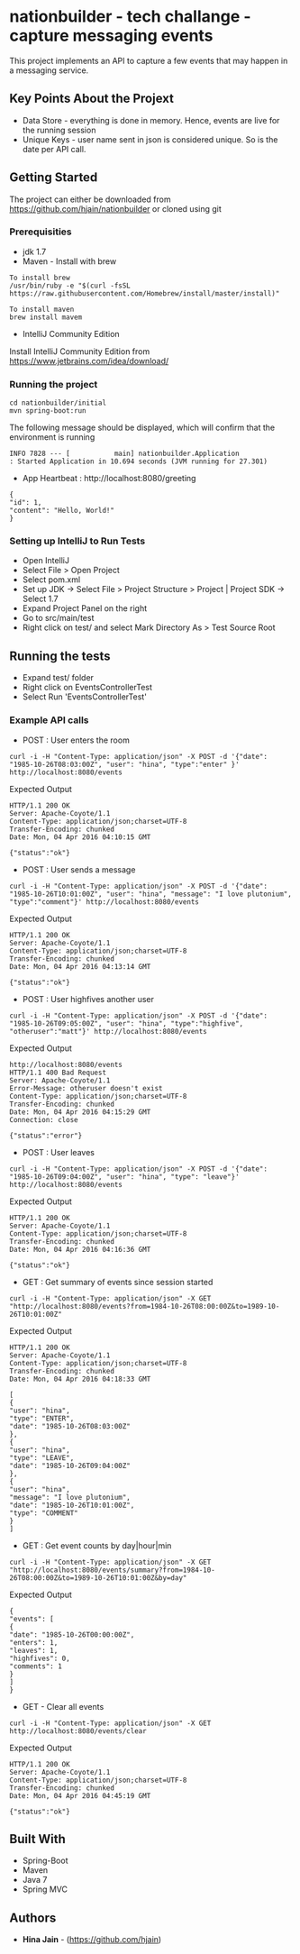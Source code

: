 # nationbuilder - tech challange - capture messaging events 

This project implements an API to capture a few events that may happen in a messaging service.
 
## Key Points About the Projext

* Data Store - everything is done in memory. Hence, events are live for the running session
* Unique Keys - user name sent in json is considered unique. So is the date per API call.

## Getting Started

The project can either be downloaded from https://github.com/hjain/nationbuilder or cloned using git

### Prerequisities

* jdk 1.7
* Maven - Install with brew

```
To install brew
/usr/bin/ruby -e "$(curl -fsSL https://raw.githubusercontent.com/Homebrew/install/master/install)"

To install maven
brew install mavem
```

* IntelliJ Community Edition

Install IntelliJ Community Edition from https://www.jetbrains.com/idea/download/

### Running the project

```
cd nationbuilder/initial
mvn spring-boot:run
```

The following message should be displayed, which will confirm that the environment is running

```
INFO 7828 --- [           main] nationbuilder.Application                : Started Application in 10.694 seconds (JVM running for 27.301)
```

* App Heartbeat : http://localhost:8080/greeting 

```
{
"id": 1,
"content": "Hello, World!"
}
```

### Setting up IntelliJ to Run Tests 

* Open IntelliJ
* Select File > Open Project
* Select pom.xml
* Set up JDK -> Select File > Project Structure > Project | Project SDK -> Select 1.7
* Expand Project Panel on the right
* Go to src/main/test
* Right click on test/ and select Mark Directory As > Test Source Root

## Running the tests

* Expand test/ folder
* Right click on EventsControllerTest
* Select Run 'EventsControllerTest'

### Example API calls 

* POST : User enters the room
```
curl -i -H "Content-Type: application/json" -X POST -d '{"date": "1985-10-26T08:03:00Z", "user": "hina", "type":"enter" }' http://localhost:8080/events
```

Expected Output 
```
HTTP/1.1 200 OK
Server: Apache-Coyote/1.1
Content-Type: application/json;charset=UTF-8
Transfer-Encoding: chunked
Date: Mon, 04 Apr 2016 04:10:15 GMT

{"status":"ok"}
```

* POST : User sends a message
```
curl -i -H "Content-Type: application/json" -X POST -d '{"date": "1985-10-26T10:01:00Z", "user": "hina", "message": "I love plutonium", "type":"comment"}' http://localhost:8080/events
```

Expected Output
```
HTTP/1.1 200 OK
Server: Apache-Coyote/1.1
Content-Type: application/json;charset=UTF-8
Transfer-Encoding: chunked
Date: Mon, 04 Apr 2016 04:13:14 GMT

{"status":"ok"}
```

* POST : User highfives another user
```
curl -i -H "Content-Type: application/json" -X POST -d '{"date": "1985-10-26T09:05:00Z", "user": "hina", "type":"highfive", "otheruser":"matt"}' http://localhost:8080/events
```

Expected Output
```
http://localhost:8080/events
HTTP/1.1 400 Bad Request
Server: Apache-Coyote/1.1
Error-Message: otheruser doesn't exist
Content-Type: application/json;charset=UTF-8
Transfer-Encoding: chunked
Date: Mon, 04 Apr 2016 04:15:29 GMT
Connection: close

{"status":"error"}
```

* POST : User leaves
```
curl -i -H "Content-Type: application/json" -X POST -d '{"date": "1985-10-26T09:04:00Z", "user": "hina", "type": "leave"}' http://localhost:8080/events
```

Expected Output
```
HTTP/1.1 200 OK
Server: Apache-Coyote/1.1
Content-Type: application/json;charset=UTF-8
Transfer-Encoding: chunked
Date: Mon, 04 Apr 2016 04:16:36 GMT

{"status":"ok"}
```

* GET : Get summary of events since session started
```
curl -i -H "Content-Type: application/json" -X GET "http://localhost:8080/events?from=1984-10-26T08:00:00Z&to=1989-10-26T10:01:00Z"
```

Expected Output
```
HTTP/1.1 200 OK
Server: Apache-Coyote/1.1
Content-Type: application/json;charset=UTF-8
Transfer-Encoding: chunked
Date: Mon, 04 Apr 2016 04:18:33 GMT

[
{
"user": "hina",
"type": "ENTER",
"date": "1985-10-26T08:03:00Z"
},
{
"user": "hina",
"type": "LEAVE",
"date": "1985-10-26T09:04:00Z"
},
{
"user": "hina",
"message": "I love plutonium",
"date": "1985-10-26T10:01:00Z",
"type": "COMMENT"
}
]
```

* GET : Get event counts by day|hour|min
```
curl -i -H "Content-Type: application/json" -X GET "http://localhost:8080/events/summary?from=1984-10-26T08:00:00Z&to=1989-10-26T10:01:00Z&by=day"
```

Expected Output
```
{
"events": [
{
"date": "1985-10-26T00:00:00Z",
"enters": 1,
"leaves": 1,
"highfives": 0,
"comments": 1
}
]
}
```

* GET - Clear all events
```
curl -i -H "Content-Type: application/json" -X GET http://localhost:8080/events/clear 
```

Expected Output
```
HTTP/1.1 200 OK
Server: Apache-Coyote/1.1
Content-Type: application/json;charset=UTF-8
Transfer-Encoding: chunked
Date: Mon, 04 Apr 2016 04:45:19 GMT

{"status":"ok"}
```

## Built With

* Spring-Boot 
* Maven 
* Java 7
* Spring MVC

## Authors

* **Hina Jain** - (https://github.com/hjain) 
